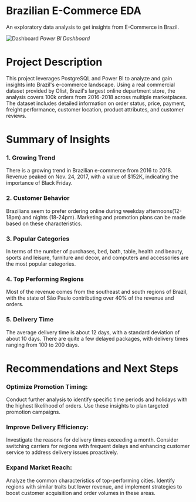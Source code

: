 # Brazilian E-Commerce EDA
An exploratory data analysis to get insights from E-Commerce in Brazil.

![Dashboard](OlistSQLProject\visuals\dashboard.png)
*Power BI Dashboard*
# Project Description
This project leverages PostgreSQL and Power BI to analyze and gain insights into Brazil's e-commerce landscape. Using a real commercial dataset provided by Olist, Brazil's largest online department store, the analysis covers 100k orders from 2016-2018 across multiple marketplaces. The dataset includes detailed information on order status, price, payment, freight performance, customer location, product attributes, and customer reviews.

# Summary of Insights
### 1. Growing Trend 
There is a growing trend in Brazilian e-commerce from 2016 to 2018. Revenue peaked on Nov. 24, 2017, with a value of $152K, indicating the importance of Black Friday.
### 2. Customer Behavior
Brazilians seem to prefer ordering online during weekday afternoons(12-18pm) and nights (18-24pm). Marketing and promotion plans can be made based on these characteristics.
### 3. Popular Categories
In terms of the number of purchases, bed, bath, table, health and beauty, sports and leisure, furniture and decor, and computers and accessories are the most popular categories.
### 4. Top Performing Regions
Most of the revenue comes from the southeast and south regions of Brazil, with the state of São Paulo contributing over 40% of the revenue and orders.
### 5. Delivery Time
The average delivery time is about 12 days, with a standard deviation of about 10 days. There are quite a few delayed packages, with delivery times ranging from 100 to 200 days.

# Recommendations and Next Steps

### Optimize Promotion Timing:
Conduct further analysis to identify specific time periods and holidays with the highest likelihood of orders. Use these insights to plan targeted promotion campaigns.

### Improve Delivery Efficiency:
Investigate the reasons for delivery times exceeding a month. Consider switching carriers for regions with frequent delays and enhancing customer service to address delivery issues proactively.

### Expand Market Reach:
Analyze the common characteristics of top-performing cities. Identify regions with similar traits but lower revenue, and implement strategies to boost customer acquisition and order volumes in these areas.
